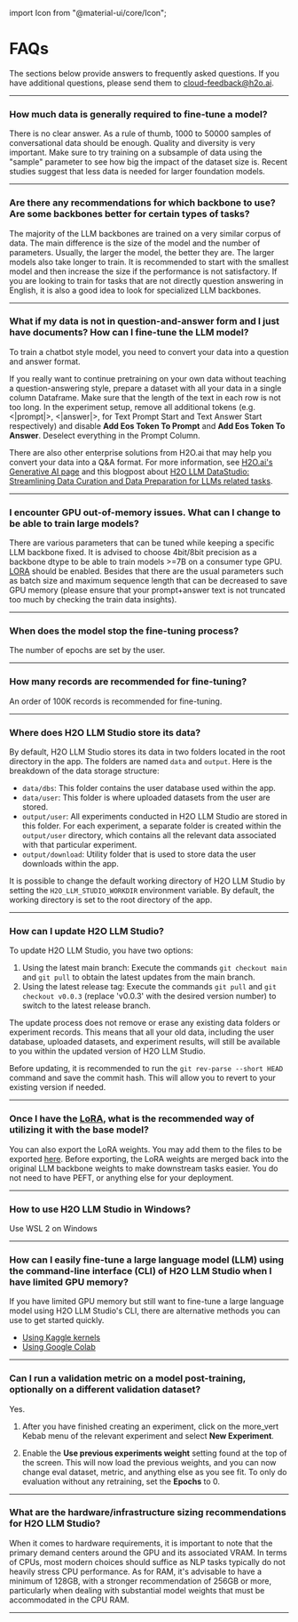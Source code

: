 import Icon from "@material-ui/core/Icon";

# FAQs

The sections below provide answers to frequently asked questions. If you have additional questions, please send them to <cloud-feedback@h2o.ai>.

---

### How much data is generally required to fine-tune a model?

There is no clear answer. As a rule of thumb, 1000 to 50000 samples of conversational data should be enough. Quality and diversity is very important. Make sure to try training on a subsample of data using the "sample" parameter to see how big the impact of the dataset size is. Recent studies suggest that less data is needed for larger foundation models.

---

### Are there any recommendations for which backbone to use? Are some backbones better for certain types of tasks?

The majority of the LLM backbones are trained on a very similar corpus of data. The main difference is the size of the model and the number of parameters. Usually, the larger the model, the better they are. The larger models also take longer to train. It is recommended to start with the smallest model and then increase the size if the performance is not satisfactory. If you are looking to train for tasks that are not directly question answering in English, it is also a good idea to look for specialized LLM backbones.

---

### What if my data is not in question-and-answer form and I just have documents? How can I fine-tune the LLM model?

To train a chatbot style model, you need to convert your data into a question and answer format.

If you really want to continue pretraining on your own data without teaching a question-answering style, prepare a dataset with all your data in a single column Dataframe. Make sure that the length of the text in each row is not too long. In the experiment setup, remove all additional tokens (e.g. <|prompt|>, <|answer|>, for Text Prompt Start and Text Answer Start respectively) and disable **Add Eos Token To Prompt** and **Add Eos Token To Answer**. Deselect everything in the Prompt Column.

There are also other enterprise solutions from H2O.ai that may help you convert your data into a Q&A format. For more information, see [H2O.ai's Generative AI page](https://h2o.ai/) and this blogpost about [H2O LLM DataStudio: Streamlining Data Curation and Data Preparation for LLMs related tasks](https://blog.h2o.ai/blog/streamlining-data-preparation-for-fine-tuning-of-large-language-models/).

---

###  I encounter GPU out-of-memory issues. What can I change to be able to train large models?

There are various parameters that can be tuned while keeping a specific LLM backbone fixed. It is advised to choose 4bit/8bit precision as a backbone dtype to be able to train models >=7B on a consumer type GPU. [LORA](concepts#lora-low-rank-adaptation) should be enabled. Besides that there are the usual parameters such as batch size and maximum sequence length that can be decreased to save GPU memory (please ensure that your prompt+answer text is not truncated too much by checking the train data insights).

---

### When does the model stop the fine-tuning process?

The number of epochs are set by the user.

---

### How many records are recommended for fine-tuning?

An order of 100K records is recommended for fine-tuning.

---

### Where does H2O LLM Studio store its data?

By default, H2O LLM Studio stores its data in two folders located in the root directory in the app. The folders are named `data` and `output`. Here is the breakdown of the data storage structure:
- `data/dbs`: This folder contains the user database used within the app.
- `data/user`: This folder is where uploaded datasets from the user are stored.
- `output/user`: All experiments conducted in H2O LLM Studio are stored in this folder. For each experiment, a separate folder is created within the `output/user` directory, which contains all the relevant data associated with that particular experiment.
- `output/download`: Utility folder that is used to store data the user downloads within the app. 

It is possible to change the default working directory of H2O LLM Studio by setting the `H2O_LLM_STUDIO_WORKDIR` environment variable. By default, the working directory is set to the root directory of the app.

----

### How can I update H2O LLM Studio?

To update H2O LLM Studio, you have two options:

1. Using the latest main branch: Execute the commands `git checkout main` and `git pull` to obtain the latest updates from the main branch.
2. Using the latest release tag: Execute the commands `git pull` and `git checkout v0.0.3` (replace 'v0.0.3' with the desired version number) to switch to the latest release branch.

The update process does not remove or erase any existing data folders or experiment records. This means that all your old data, including the user database, uploaded datasets, and experiment results, will still be available to you within the updated version of H2O LLM Studio.

Before updating, it is recommended to run the `git rev-parse --short HEAD` command and save the commit hash. 
This will allow you to revert to your existing version if needed. 

---

### Once I have the [LoRA](guide/experiments/experiment-settings.md#lora), what is the recommended way of utilizing it with the base model?

You can also export the LoRA weights. You may add them to the files to be exported [here](https://github.com/h2oai/h2o-llmstudio/blob/main/app_utils/sections/experiment.py#L1552). Before exporting, the LoRA weights are merged back into the original LLM backbone weights to make downstream tasks easier. You do not need to have PEFT, or anything else for your deployment.

---

### How to use H2O LLM Studio in Windows? 

Use WSL 2 on Windows 

---

### How can I easily fine-tune a large language model (LLM) using the command-line interface (CLI) of H2O LLM Studio when I have limited GPU memory?

If you have limited GPU memory but still want to fine-tune a large language model using H2O LLM Studio's CLI, there are alternative methods you can use to get started quickly.

- [Using Kaggle kernels](https://www.kaggle.com/code/philippsinger/h2o-llm-studio-cli/) 
- [Using Google Colab](https://colab.research.google.com/drive/1-OYccyTvmfa3r7cAquw8sioFFPJcn4R9?usp=sharing)

---

### Can I run a validation metric on a model post-training, optionally on a different validation dataset?

Yes.

1. After you have finished creating an experiment, click on the <Icon>more_vert</Icon> Kebab menu of the relevant experiment and select **New Experiment**. 

2. Enable the **Use previous experiments weight** setting found at the top of the screen. 
   This will now load the previous weights, and you can now change eval dataset, metric, and anything else as you see fit. To only do evaluation without any retraining, set the **Epochs** to 0.

----

### What are the hardware/infrastructure sizing recommendations for H2O LLM Studio?

When it comes to hardware requirements, it is important to note that the primary demand centers around the GPU and its associated VRAM. In terms of CPUs, most modern choices should suffice as NLP tasks typically do not heavily stress CPU performance. As for RAM, it's advisable to have a minimum of 128GB, with a stronger recommendation of 256GB or more, particularly when dealing with substantial model weights that must be accommodated in the CPU RAM.

----






